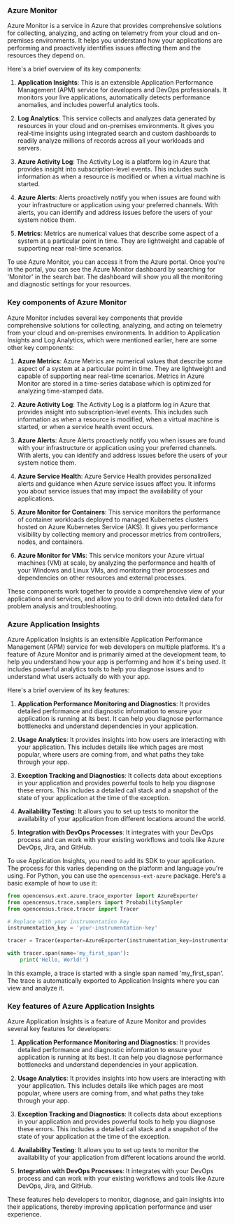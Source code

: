 ### Azure Monitor

Azure Monitor is a service in Azure that provides comprehensive solutions for collecting, analyzing, and acting on telemetry from your cloud and on-premises environments. It helps you understand how your applications are performing and proactively identifies issues affecting them and the resources they depend on.

Here's a brief overview of its key components:

1. **Application Insights**: This is an extensible Application Performance Management (APM) service for developers and DevOps professionals. It monitors your live applications, automatically detects performance anomalies, and includes powerful analytics tools.

2. **Log Analytics**: This service collects and analyzes data generated by resources in your cloud and on-premises environments. It gives you real-time insights using integrated search and custom dashboards to readily analyze millions of records across all your workloads and servers.

3. **Azure Activity Log**: The Activity Log is a platform log in Azure that provides insight into subscription-level events. This includes such information as when a resource is modified or when a virtual machine is started.

4. **Azure Alerts**: Alerts proactively notify you when issues are found with your infrastructure or application using your preferred channels. With alerts, you can identify and address issues before the users of your system notice them.

5. **Metrics**: Metrics are numerical values that describe some aspect of a system at a particular point in time. They are lightweight and capable of supporting near real-time scenarios.

To use Azure Monitor, you can access it from the Azure portal. Once you're in the portal, you can see the Azure Monitor dashboard by searching for 'Monitor' in the search bar. The dashboard will show you all the monitoring and diagnostic settings for your resources.

### Key components of Azure Monitor

Azure Monitor includes several key components that provide comprehensive solutions for collecting, analyzing, and acting on telemetry from your cloud and on-premises environments. In addition to Application Insights and Log Analytics, which were mentioned earlier, here are some other key components:

1. **Azure Metrics**: Azure Metrics are numerical values that describe some aspect of a system at a particular point in time. They are lightweight and capable of supporting near real-time scenarios. Metrics in Azure Monitor are stored in a time-series database which is optimized for analyzing time-stamped data.

2. **Azure Activity Log**: The Activity Log is a platform log in Azure that provides insight into subscription-level events. This includes such information as when a resource is modified, when a virtual machine is started, or when a service health event occurs.

3. **Azure Alerts**: Azure Alerts proactively notify you when issues are found with your infrastructure or application using your preferred channels. With alerts, you can identify and address issues before the users of your system notice them.

4. **Azure Service Health**: Azure Service Health provides personalized alerts and guidance when Azure service issues affect you. It informs you about service issues that may impact the availability of your applications.

5. **Azure Monitor for Containers**: This service monitors the performance of container workloads deployed to managed Kubernetes clusters hosted on Azure Kubernetes Service (AKS). It gives you performance visibility by collecting memory and processor metrics from controllers, nodes, and containers.

6. **Azure Monitor for VMs**: This service monitors your Azure virtual machines (VM) at scale, by analyzing the performance and health of your Windows and Linux VMs, and monitoring their processes and dependencies on other resources and external processes.

These components work together to provide a comprehensive view of your applications and services, and allow you to drill down into detailed data for problem analysis and troubleshooting.


### Azure Application Insights

Azure Application Insights is an extensible Application Performance Management (APM) service for web developers on multiple platforms. It's a feature of Azure Monitor and is primarily aimed at the development team, to help you understand how your app is performing and how it's being used. It includes powerful analytics tools to help you diagnose issues and to understand what users actually do with your app.

Here's a brief overview of its key features:

1. **Application Performance Monitoring and Diagnostics**: It provides detailed performance and diagnostic information to ensure your application is running at its best. It can help you diagnose performance bottlenecks and understand dependencies in your application.

2. **Usage Analytics**: It provides insights into how users are interacting with your application. This includes details like which pages are most popular, where users are coming from, and what paths they take through your app.

3. **Exception Tracking and Diagnostics**: It collects data about exceptions in your application and provides powerful tools to help you diagnose these errors. This includes a detailed call stack and a snapshot of the state of your application at the time of the exception.

4. **Availability Testing**: It allows you to set up tests to monitor the availability of your application from different locations around the world.

5. **Integration with DevOps Processes**: It integrates with your DevOps process and can work with your existing workflows and tools like Azure DevOps, Jira, and GitHub.

To use Application Insights, you need to add its SDK to your application. The process for this varies depending on the platform and language you're using. For Python, you can use the `opencensus-ext-azure` package. Here's a basic example of how to use it:

```python
from opencensus.ext.azure.trace_exporter import AzureExporter
from opencensus.trace.samplers import ProbabilitySampler
from opencensus.trace.tracer import Tracer

# Replace with your instrumentation key
instrumentation_key = 'your-instrumentation-key'

tracer = Tracer(exporter=AzureExporter(instrumentation_key=instrumentation_key), sampler=ProbabilitySampler(1.0))

with tracer.span(name='my_first_span'):
    print('Hello, World!')
```

In this example, a trace is started with a single span named 'my_first_span'. The trace is automatically exported to Application Insights where you can view and analyze it.


### Key features of Azure Application Insights

Azure Application Insights is a feature of Azure Monitor and provides several key features for developers:

1. **Application Performance Monitoring and Diagnostics**: It provides detailed performance and diagnostic information to ensure your application is running at its best. It can help you diagnose performance bottlenecks and understand dependencies in your application.

2. **Usage Analytics**: It provides insights into how users are interacting with your application. This includes details like which pages are most popular, where users are coming from, and what paths they take through your app.

3. **Exception Tracking and Diagnostics**: It collects data about exceptions in your application and provides powerful tools to help you diagnose these errors. This includes a detailed call stack and a snapshot of the state of your application at the time of the exception.

4. **Availability Testing**: It allows you to set up tests to monitor the availability of your application from different locations around the world.

5. **Integration with DevOps Processes**: It integrates with your DevOps process and can work with your existing workflows and tools like Azure DevOps, Jira, and GitHub.

These features help developers to monitor, diagnose, and gain insights into their applications, thereby improving application performance and user experience.





